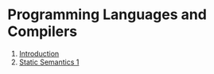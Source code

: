 # Programming Languages and Compilers

1. [Introduction](notes/01_Introduction.md)
9. [Static Semantics 1](notes/09_Static_Semantics.md)
